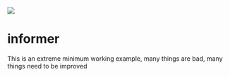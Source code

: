![](https://github.com/wigasper/informer/workflows/build/badge.svg)

# informer

This is an extreme minimum working example, many things are bad, many things need to be improved
